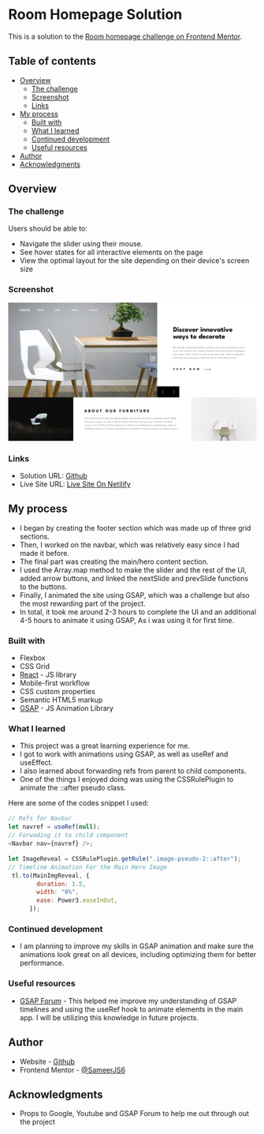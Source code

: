 # Room Homepage Solution

This is a solution to the [Room homepage challenge on Frontend Mentor](https://www.frontendmentor.io/challenges/room-homepage-BtdBY_ENq).

## Table of contents

- [Overview](#overview)
  - [The challenge](#the-challenge)
  - [Screenshot](#screenshot)
  - [Links](#links)
- [My process](#my-process)
  - [Built with](#built-with)
  - [What I learned](#what-i-learned)
  - [Continued development](#continued-development)
  - [Useful resources](#useful-resources)
- [Author](#author)
- [Acknowledgments](#acknowledgments)

## Overview

### The challenge

Users should be able to:

- Navigate the slider using their mouse.
- See hover states for all interactive elements on the page
- View the optimal layout for the site depending on their device's screen size

### Screenshot

![](./Preview.jpg)

### Links

- Solution URL: [Github](https://github.com/naijamesz/React-Projects/tree/master/Room-Homepage)
- Live Site URL: [Live Site On Netilify](https://home-sameer.netlify.app/)

## My process

- I began by creating the footer section which was made up of three grid sections.
- Then, I worked on the navbar, which was relatively easy since I had made it before.
- The final part was creating the main/hero content section.
- I used the Array.map method to make the slider and the rest of the UI, added arrow buttons, and linked the nextSlide and prevSlide functions to the buttons.
- Finally, I animated the site using GSAP, which was a challenge but also the most rewarding part of the project.
- In total, it took me around 2-3 hours to complete the UI and an additional 4-5 hours to animate it using GSAP, As i was using it for first time.

### Built with

- Flexbox
- CSS Grid
- [React](https://reactjs.org/) - JS library
- Mobile-first workflow
- CSS custom properties
- Semantic HTML5 markup
- [GSAP](https://greensock.com/gsap/) - JS Animation Library

### What I learned

- This project was a great learning experience for me.
- I got to work with animations using GSAP, as well as useRef and useEffect.
- I also learned about forwarding refs from parent to child components.
- One of the things I enjoyed doing was using the CSSRulePlugin to animate the ::after pseudo class.

Here are some of the codes snippet I used:

```Javascript React
// Refs for Navbar
let navref = useRef(null);
// Forwading it to child component
<Navbar nav={navref} />;
```

```Javascript React
let ImageReveal = CSSRulePlugin.getRule(".image-pseudo-2::after");
// Timeline Animation For the Main Hero Image
 tl.to(MainImgReveal, {
        duration: 1.5,
        width: "0%",
        ease: Power3.easeInOut,
      });
```

### Continued development

- I am planning to improve my skills in GSAP animation and make sure the animations look great on all devices, including optimizing them for better performance.

### Useful resources

- [GSAP Forum](https://greensock.com/forums/) - This helped me improve my understanding of GSAP timelines and using the useRef hook to animate elements in the main app. I will be utilizing this knowledge in future projects.

## Author

- Website - [Github](https://github.com/SameerJS6/)
- Frontend Mentor - [@SameerJS6](https://www.frontendmentor.io/profile/sameerjs6)

## Acknowledgments

- Props to Google, Youtube and GSAP Forum to help me out through out the project
